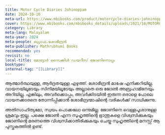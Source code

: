 ```yaml
---
title: Motor Cycle Diaries Johinoppam
date: 2024-10-10
meta-url: https://www.mbibooks.com/product/motorcycle-diaries-johninoppam/
cover: https://www.mbibooks.com/mbibooks_details/uploads/2021/10/MOTORCYCLE-DIARIES-JOHNINOPPAM1.jpg
category: Library
meta-lang: Malayalam
meta-year: 2024
meta-people: പ്രൊഫ.ശോഭീന്ദ്രൻ
meta-publisher: Mathrubhumi Books
recommended: yes
revisit: no
local-title: മോട്ടോർ സൈക്കിൾ ഡയറീസ് ജോണിനൊപ്പം
booktype: 
internal-tag: "[[Library]]"
---
```

ആത്മാർത്ഥയുള്ള, ആർദ്രതയുള്ള എഴുത്ത്. ശോഭീന്ദ്രൻ മാഷേ എനിക്കറിയില്ല. വായനയിലൂടേയും സിനിമയിലൂടേയും അല്ലാതെ ഒരു ജോൺ അബ്രഹാമിനേയും അറിയില്ല. എങ്കിലും, അവർക്കൊപ്പം, അവർക്കിടയിൽ ഇരുന്ന ഒരാളെ പോലെ വായനക്കാരനെ തോന്നിപ്പിക്കാൻ ശോഭീന്ദ്രന്മാഷിന്റെ വരികൾക്ക് സാധിക്കുന്നു. 

അതിസാഹിത്യമോ, സ്വയം പൊക്കലോ ഒന്നുമില്ല. ജോണിനെ വെള്ളപൂശാനുള്ള ശ്രമവും ഇല്ല. പക്ഷെ ജോൺ എന്ന സുഹൃത്തിന്റെ ഭ്രാന്തുകളെ വിശ്വസിക്കുകയും ജോണിന്റെ മരണത്തെ വിശ്വസിക്കാതിരിക്കുകയും ചെയ്ത സുഹൃത്തിന്റെ മനസ്സ് ആ പുസ്തകത്തിൽ ഉണ്ട്. 